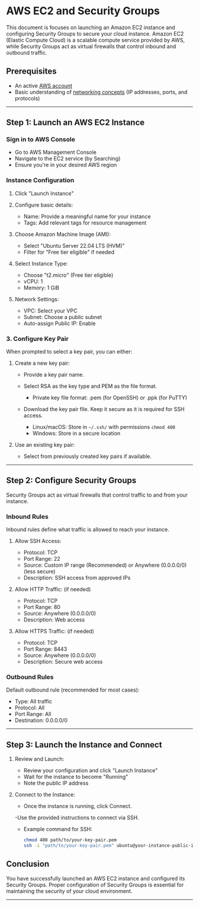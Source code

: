# AWS EC2 and Security Groups

This document is focuses on launching an Amazon EC2 instance and configuring Security Groups to secure your cloud instance. Amazon EC2 (Elastic Compute Cloud) is a scalable compute service provided by AWS, while Security Groups act as virtual firewalls that control inbound and outbound traffic.

## Prerequisites

- An active [AWS account](https://aws.amazon.com/free/?all-free-tier.sort-by=item.additionalFields.SortRank&all-free-tier.sort-order=asc&awsf.Free%20Tier%20Types=*all&awsf.Free%20Tier%20Categories=*all)
- Basic understanding of [networking concepts](https://devops-easy.hashnode.dev/mastering-networking-protocols-and-ports) (IP addresses, ports, and protocols)

---

## Step 1: Launch an AWS EC2 Instance

### Sign in to AWS Console

- Go to AWS Management Console
- Navigate to the EC2 service (by Searching)
- Ensure you're in your desired AWS region

### Instance Configuration

1. Click "Launch Instance"
2. Configure basic details:
   - Name: Provide a meaningful name for your instance
   - Tags: Add relevant tags for resource management

3. Choose Amazon Machine Image (AMI):
   - Select "Ubuntu Server 22.04 LTS (HVM)"
   - Filter for "Free tier eligible" if needed

4. Select Instance Type:
   - Choose "t2.micro" (Free tier eligible)
   - vCPU: 1
   - Memory: 1 GiB

5. Network Settings:
   - VPC: Select your VPC
   - Subnet: Choose a public subnet
   - Auto-assign Public IP: Enable


### 3. Configure Key Pair

When prompted to select a key pair, you can either:

1. Create a new key pair:
    - Provide a key pair name.
    - Select RSA as the key type and PEM as the file format.
      - Private key file format: .pem (for OpenSSH) or .ppk (for PuTTY)

    - Download the key pair file. Keep it secure as it is required for SSH access.
      - Linux/macOS: Store in `~/.ssh/` with permissions `chmod 400`
      - Windows: Store in a secure location

2. Use an existing key pair:
    - Select from previously created key pairs if available.

---

## Step 2: Configure Security Groups

Security Groups act as virtual firewalls that control traffic to and from your instance.

### Inbound Rules

Inbound rules define what traffic is allowed to reach your instance.

1. Allow SSH Access:
    - Protocol: TCP
    - Port Range: 22
    - Source: Custom IP range (Recommended) or Anywhere (0.0.0.0/0) (less secure)
    - Description: SSH access from approved IPs

2. Allow HTTP Traffic: (if needed)
    - Protocol: TCP
    - Port Range: 80
    - Source: Anywhere (0.0.0.0/0)
    - Description: Web access

3. Allow HTTPS Traffic: (if needed)
    - Protocol: TCP
    - Port Range: 8443
    - Source: Anywhere (0.0.0.0/0)
    - Description: Secure web access


### Outbound Rules

Default outbound rule (recommended for most cases):

- Type: All traffic
- Protocol: All
- Port Range: All
- Destination: 0.0.0.0/0

---

## Step 3: Launch the Instance and Connect

1. Review and Launch:
    - Review your configuration and click "Launch Instance"
    - Wait for the instance to become "Running"
    - Note the public IP address

2. Connect to the Instance:
    - Once the instance is running, click Connect.

    -Use the provided instructions to connect via SSH.
      - Example command for SSH:

        ```bash
        chmod 400 path/to/your-key-pair.pem
        ssh -i "path/to/your-key-pair.pem" ubuntu@your-instance-public-ip
        ```

## Conclusion

You have successfully launched an AWS EC2 instance and configured its Security Groups. Proper configuration of Security Groups is essential for maintaining the security of your cloud environment.

---
